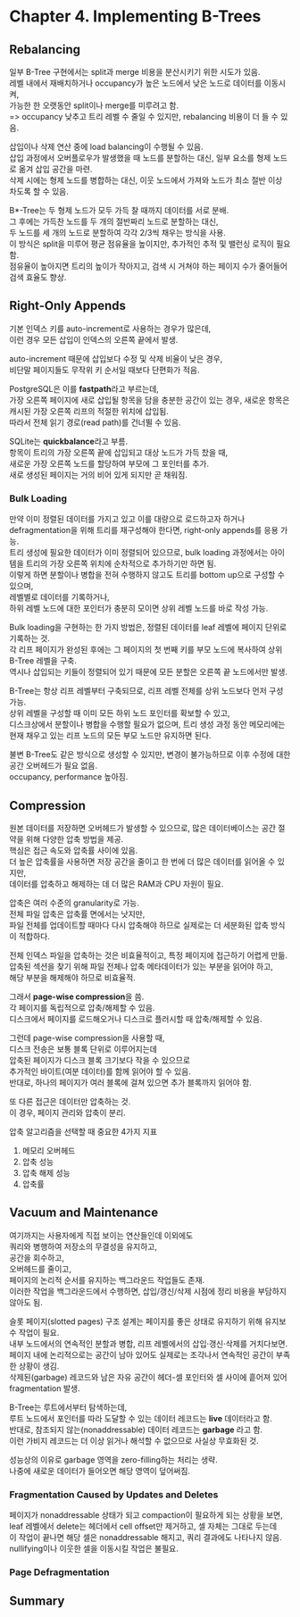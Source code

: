 # Chapter 4. Implementing B-Trees
## Rebalancing
일부 B-Tree 구현에서는 split과 merge 비용을 분산시키기 위한 시도가 있음.<br>
레벨 내에서 재배치하거나 occupancy가 높은 노드에서 낮은 노드로 데이터를 이동시켜,<br>
가능한 한 오랫동안 split이나 merge를 미루려고 함.<br>
=> occupancy 낮추고 트리 레벨 수 줄일 수 있지만, rebalancing 비용이 더 들 수 있음.<br>

삽입이나 삭제 연산 중에 load balancing이 수행될 수 있음.<br>
삽입 과정에서 오버플로우가 발생했을 때 노드를 분할하는 대신, 일부 요소를 형제 노드로 옮겨 삽입 공간을 마련.<br>
삭제 시에는 형제 노드를 병합하는 대신, 이웃 노드에서 가져와 노드가 최소 절반 이상 차도록 할 수 있음.<br>

B*-Tree는 두 형제 노드가 모두 가득 찰 때까지 데이터를 서로 분배.<br>
그 후에는 가득찬 노드를 두 개의 절반짜리 노드로 분할하는 대신,<br>
두 노드를 세 개의 노드로 분할하여 각각 2/3씩 채우는 방식을 사용.<br>
이 방식은 split을 미루어 평균 점유율을 높이지만, 추가적인 추적 및 밸런싱 로직이 필요함.<br>
점유율이 높아지면 트리의 높이가 작아지고, 검색 시 거쳐야 하는 페이지 수가 줄어들어 검색 효율도 향상.<br>

## Right-Only Appends
기본 인덱스 키를 auto-increment로 사용하는 경우가 많은데,<br> 
이런 경우 모든 삽입이 인덱스의 오른쪽 끝에서 발생.<br>

auto-increment 때문에 삽입보다 수정 및 삭제 비율이 낮은 경우,<br>
비단말 페이지들도 무작위 키 순서일 때보다 단편화가 적음.<br>

PostgreSQL은 이를 **fastpath**라고 부르는데,<br>
가장 오른쪽 페이지에 새로 삽입될 항목을 담을 충분한 공간이 있는 경우, 새로운 항목은 캐시된 가장 오른쪽 리프의 적절한 위치에 삽입됨.<br>
따라서 전체 읽기 경로(read path)를 건너뛸 수 있음.<br>

SQLite는 **quickbalance**라고 부름.<br>
항목이 트리의 가장 오른쪽 끝에 삽입되고 대상 노드가 가득 찼을 때,<br>
새로운 가장 오른쪽 노드를 할당하여 부모에 그 포인터를 추가.<br>
새로 생성된 페이지는 거의 비어 있게 되지만 곧 채워짐.<br>

### Bulk Loading
만약 이미 정렬된 데이터를 가지고 있고 이를 대량으로 로드하고자 하거나 defragmentation을 위해 트리를 재구성해야 한다면,
right-only appends를 응용 가능.<br>
트리 생성에 필요한 데이터가 이미 정렬되어 있으므로, bulk loading 과정에서는 아이템을 트리의 가장 오른쪽 위치에 순차적으로 추가하기만 하면 됨.<br>
이렇게 하면 분할이나 병합을 전혀 수행하지 않고도 트리를 bottom up으로 구성할 수 있으며,<br>
레벨별로 데이터를 기록하거나,<br>
하위 레벨 노드에 대한 포인터가 충분히 모이면 상위 레벨 노드를 바로 작성 가능.<br>

Bulk loading을 구현하는 한 가지 방법은, 정렬된 데이터를 leaf 레벨에 페이지 단위로 기록하는 것.<br>
각 리프 페이지가 완성된 후에는 그 페이지의 첫 번째 키를 부모 노드에 복사하여 상위 B-Tree 레벨을 구축.<br>
역시나 삽입되는 키들이 정렬되어 있기 때문에 모든 분할은 오른쪽 끝 노드에서만 발생.<br>

B-Tree는 항상 리프 레벨부터 구축되므로, 리프 레벨 전체를 상위 노드보다 먼저 구성 가능.<br>
상위 레벨을 구성할 때 이미 모든 하위 노드 포인터를 확보할 수 있고,<br>
디스크상에서 분할이나 병합을 수행할 필요가 없으며, 트리 생성 과정 동안 메모리에는 현재 채우고 있는 리프 노드의 모든 부모 노드만 유지하면 된다.<br>

불변 B-Tree도 같은 방식으로 생성할 수 있지만, 변경이 불가능하므로 이후 수정에 대한 공간 오버헤드가 필요 없음.<br>
occupancy, performance 높아짐.<br>

## Compression
원본 데이터를 저장하면 오버헤드가 발생할 수 있으므로, 많은 데이터베이스는 공간 절약을 위해 다양한 압축 방법을 제공.<br>
핵심은 접근 속도와 압축률 사이에 있음.<br>
더 높은 압축률을 사용하면 저장 공간을 줄이고 한 번에 더 많은 데이터를 읽어올 수 있지만,<br>
데이터를 압축하고 해제하는 데 더 많은 RAM과 CPU 자원이 필요.<br>

압축은 여러 수준의 granularity로 가능.<br>
전체 파일 압축은 압축률 면에서는 낫지만,<br>
파일 전체를 업데이트할 때마다 다시 압축해야 하므로 실제로는 더 세분화된 압축 방식이 적합하다.<br>

전체 인덱스 파일을 압축하는 것은 비효율적이고, 특정 페이지에 접근하기 어렵게 만듦.<br>
압축된 섹션을 찾기 위해 파일 전체나 압축 메타데이터가 있는 부분을 읽어야 하고,<br>
해당 부분을 해제해야 하므로 비효율적.<br>

그래서 **page-wise compression**을 씀.<br>
각 페이지를 독립적으로 압축/해제할 수 있음.<br>
디스크에서 페이지를 로드해오거나 디스크로 플러시할 때 압축/해제할 수 있음.<br>

그런데 page-wise compression을 사용할 때,<br>
디스크 전송은 보통 블록 단위로 이루어지는데<br>
압축된 페이지가 디스크 블록 크기보다 작을 수 있으므로<br>
추가적인 바이트(여분 데이터)를 함께 읽어야 할 수 있음.<br>
반대로, 하나의 페이지가 여러 블록에 걸쳐 있으면 추가 블록까지 읽어야 함.<br>

또 다른 접근은 데이터만 압축하는 것.<br>
이 경우, 페이지 관리와 압축이 분리.<br>

압축 알고리즘을 선택할 때 중요한 4가지 지표
1. 메모리 오버헤드 
2. 압축 성능
3. 압축 해제 성능
4. 압축률

## Vacuum and Maintenance
여기까지는 사용자에게 직접 보이는 연산들인데 이외에도 <br>
쿼리와 병행하여 저장소의 무결성을 유지하고,<br>
공간을 회수하고,<br>
오버헤드를 줄이고,<br>
페이지의 논리적 순서를 유지하는 백그라운드 작업들도 존재.<br>
이러한 작업을 백그라운드에서 수행하면, 
삽입/갱신/삭제 시점에 정리 비용을 부담하지 않아도 됨.<br>

슬롯 페이지(slotted pages) 구조 설계는 페이지를 좋은 상태로 유지하기 위해 유지보수 작업이 필요.<br>
내부 노드에서의 연속적인 분할과 병합, 리프 레벨에서의 삽입·갱신·삭제를 거치다보면.<br>
페이지 내에 논리적으로는 공간이 남아 있어도 실제로는 조각나서 연속적인 공간이 부족한 상황이 생김.<br>
삭제된(garbage) 레코드와 남은 자유 공간이 헤더-셀 포인터와 셀 사이에 흩어져 있어 fragmentation 발생.<br>

B-Tree는 루트에서부터 탐색하는데,<br>
루트 노드에서 포인터를 따라 도달할 수 있는 데이터 레코드는 **live** 데이터라고 함.<br>
반대로, 참조되지 않는(nonaddressable) 데이터 레코드는 **garbage** 라고 함.<br>
이런 가비지 레코드는 더 이상 읽거나 해석할 수 없으므로 사실상 무효화된 것.<br>

성능상의 이유로 garbage 영역을 zero-filling하는 처리는 생략.<br>
나중에 새로운 데이터가 들어오면 해당 영역이 덮어써짐.<br>

### Fragmentation Caused by Updates and Deletes
페이지가 nonaddressable 상태가 되고 compaction이 필요하게 되는 상황을 보면,<br>
leaf 레벨에서 delete는 헤더에서 cell offset만 제거하고, 셀 자체는 그대로 두는데<br>
이 작업이 끝나면 해당 셀은 nonaddressable 해지고, 쿼리 결과에도 나타나지 않음.<br> 
nullifying이나 이웃한 셀을 이동시킬 작업은 불필요.<br>

### Page Defragmentation

## Summary